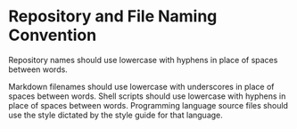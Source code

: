 # Repository and File Naming Convention

Repository names should use lowercase with hyphens in place of spaces between words.

Markdown filenames should use lowercase with underscores in place of spaces between words. Shell scripts should use lowercase with hyphens in place of spaces between words. Programming language source files should use the style dictated by the style guide for that language.
